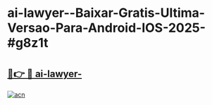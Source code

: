 # ai-lawyer--Baixar-Gratis-Ultima-Versao-Para-Android-IOS-2025-#g8z1t

# <h2><a href="https://ainizakaria.my?title=ai-lawyer-&ref=24M">🔗👉 🔴 ai-lawyer-</a></h2>

[![acn](https://github.com/user-attachments/assets/0f9c940e-d8b0-45ae-aac7-cd30a18b3e1c)](https://ainizakaria.my?title=ai-lawyer-&ref=24M)

